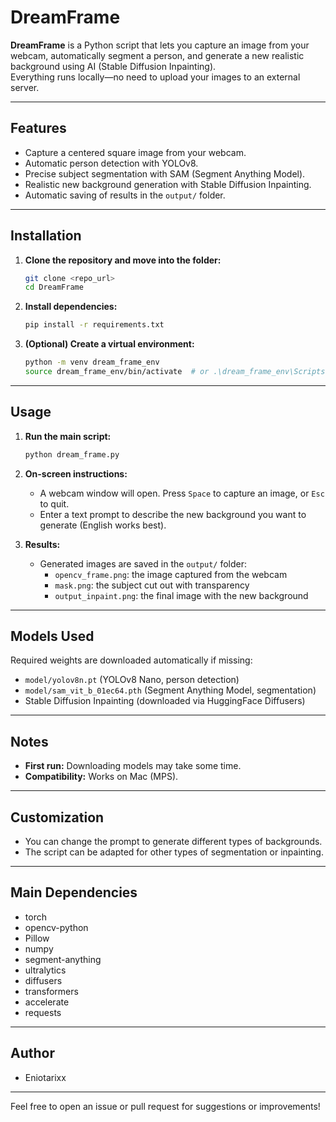 # DreamFrame

**DreamFrame** is a Python script that lets you capture an image from your webcam, automatically segment a person, and generate a new realistic background using AI (Stable Diffusion Inpainting).  
Everything runs locally—no need to upload your images to an external server.

---

## Features

- Capture a centered square image from your webcam.
- Automatic person detection with YOLOv8.
- Precise subject segmentation with SAM (Segment Anything Model).
- Realistic new background generation with Stable Diffusion Inpainting.
- Automatic saving of results in the `output/` folder.

---

## Installation

1. **Clone the repository and move into the folder:**
   ```bash
   git clone <repo_url>
   cd DreamFrame
   ```

2. **Install dependencies:**
   ```bash
   pip install -r requirements.txt
   ```

3. **(Optional) Create a virtual environment:**
   ```bash
   python -m venv dream_frame_env
   source dream_frame_env/bin/activate  # or .\dream_frame_env\Scripts\activate on Windows
   ```

---

## Usage

1. **Run the main script:**
   ```bash
   python dream_frame.py
   ```

2. **On-screen instructions:**
   - A webcam window will open. Press `Space` to capture an image, or `Esc` to quit.
   - Enter a text prompt to describe the new background you want to generate (English works best).

3. **Results:**
   - Generated images are saved in the `output/` folder:
     - `opencv_frame.png`: the image captured from the webcam
     - `mask.png`: the subject cut out with transparency
     - `output_inpaint.png`: the final image with the new background

---

## Models Used

Required weights are downloaded automatically if missing:
- `model/yolov8n.pt` (YOLOv8 Nano, person detection)
- `model/sam_vit_b_01ec64.pth` (Segment Anything Model, segmentation)
- Stable Diffusion Inpainting (downloaded via HuggingFace Diffusers)

---

## Notes

- **First run:** Downloading models may take some time.
- **Compatibility:** Works on Mac (MPS).

---

## Customization

- You can change the prompt to generate different types of backgrounds.
- The script can be adapted for other types of segmentation or inpainting.

---

## Main Dependencies

- torch
- opencv-python
- Pillow
- numpy
- segment-anything
- ultralytics
- diffusers
- transformers
- accelerate
- requests

---

## Author

- Eniotarixx

---

Feel free to open an issue or pull request for suggestions or improvements!
